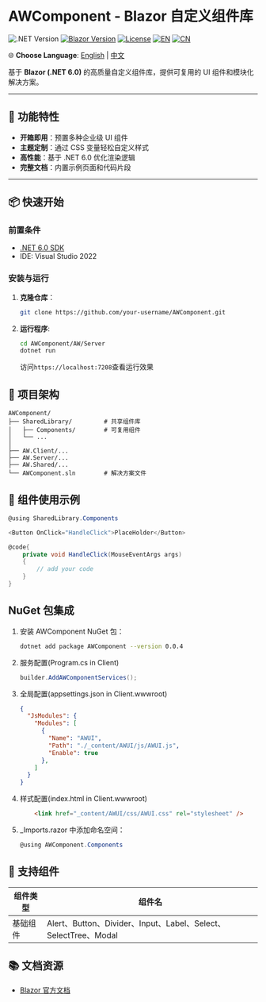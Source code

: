 ﻿# AWComponent - Blazor 自定义组件库

![.NET Version](https://img.shields.io/badge/.NET-6.0-blueviolet)
[![Blazor Version](https://img.shields.io/badge/Blazor-WebAssembly%20.NET%206.0-blue)](https://dotnet.microsoft.com/apps/aspnet/web-apps/blazor)
[![License](https://img.shields.io/badge/License-MIT-green)](LICENSE.txt)
[![EN](https://img.shields.io/badge/Language-English-blue)](README.en-US.md)
[![CN](https://img.shields.io/badge/语言-中文-red)](README.md)

🌐 **Choose Language**: 
[English](README.en-US.md) | [中文](README.md) 

基于 **Blazor (.NET 6.0)** 的高质量自定义组件库，提供可复用的 UI 组件和模块化解决方案。

---

## 🚀 功能特性

- **开箱即用**：预置多种企业级 UI 组件
- **主题定制**：通过 CSS 变量轻松自定义样式
- **高性能**：基于 .NET 6.0 优化渲染逻辑
- **完整文档**：内置示例页面和代码片段

---

## 📦 快速开始

### 前置条件
- [.NET 6.0 SDK](https://dotnet.microsoft.com/download/dotnet/6.0)
- IDE: Visual Studio 2022

### 安装与运行

1. **克隆仓库**：

   ```bash
   git clone https://github.com/your-username/AWComponent.git
   ```

2. **运行程序**:

    ```bash
    cd AWComponent/AW/Server
    dotnet run
    ```

    访问`https://localhost:7208`查看运行效果

## 📂 项目架构

```text
AWComponent/
├── SharedLibrary/         # 共享组件库
│   ├── Components/        # 可复用组件
│   └── ...
│
├── AW.Client/...
├── AW.Server/...
├── AW.Shared/...
└── AWComponent.sln        # 解决方案文件
```

## 🔧 组件使用示例

```csharp
@using SharedLibrary.Components

<Button OnClick="HandleClick">PlaceHolder</Button>

@code{
    private void HandleClick(MouseEventArgs args)
    {
        // add your code
    }
}
```

## NuGet 包集成

1. 安装 AWComponent NuGet 包：

   ```bash
   dotnet add package AWComponent --version 0.0.4
   ```

2. 服务配置(Program.cs in Client)

    ```csharp
    builder.AddAWComponentServices();
    ```

3. 全局配置(appsettings.json in Client.wwwroot)

    ```json
    {
      "JsModules": {
        "Modules": [
          {
            "Name": "AWUI",
            "Path": "./_content/AWUI/js/AWUI.js",
            "Enable": true
          },
        ]
      }
    }
    ```

4. 样式配置(index.html in Client.wwwroot)

    ```html
        <link href="_content/AWUI/css/AWUI.css" rel="stylesheet" />
    ```

5. _Imports.razor 中添加命名空间：

    ```csharp
    @using AWComponent.Components
    ```

## 🧩 支持组件

|组件类型|组件名|
|---|---|
|基础组件|Alert、Button、Divider、Input、Label、Select、SelectTree、Modal|

## 📚 文档资源

- [Blazor 官方文档](https://learn.microsoft.com/en-us/aspnet/core/blazor/?view=aspnetcore-6.0)
